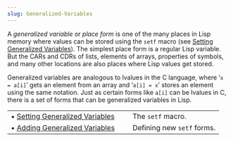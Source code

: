 ```yaml
---
slug: Generalized-Variables
---
```


A *generalized variable* or *place form* is one of the many places in Lisp memory where values can be stored using the `setf` macro (see [Setting Generalized Variables](/docs/elisp/Setting-Generalized-Variables)). The simplest place form is a regular Lisp variable. But the CARs and CDRs of lists, elements of arrays, properties of symbols, and many other locations are also places where Lisp values get stored.

Generalized variables are analogous to lvalues in the C language, where ‘`x = a[i]`’ gets an element from an array and ‘`a[i] = x`’ stores an element using the same notation. Just as certain forms like `a[i]` can be lvalues in C, there is a set of forms that can be generalized variables in Lisp.

|                                                                              |    |                            |
| :--------------------------------------------------------------------------- | -- | :------------------------- |
| • [Setting Generalized Variables](/docs/elisp/Setting-Generalized-Variables) |    | The `setf` macro.          |
| • [Adding Generalized Variables](/docs/elisp/Adding-Generalized-Variables)   |    | Defining new `setf` forms. |
